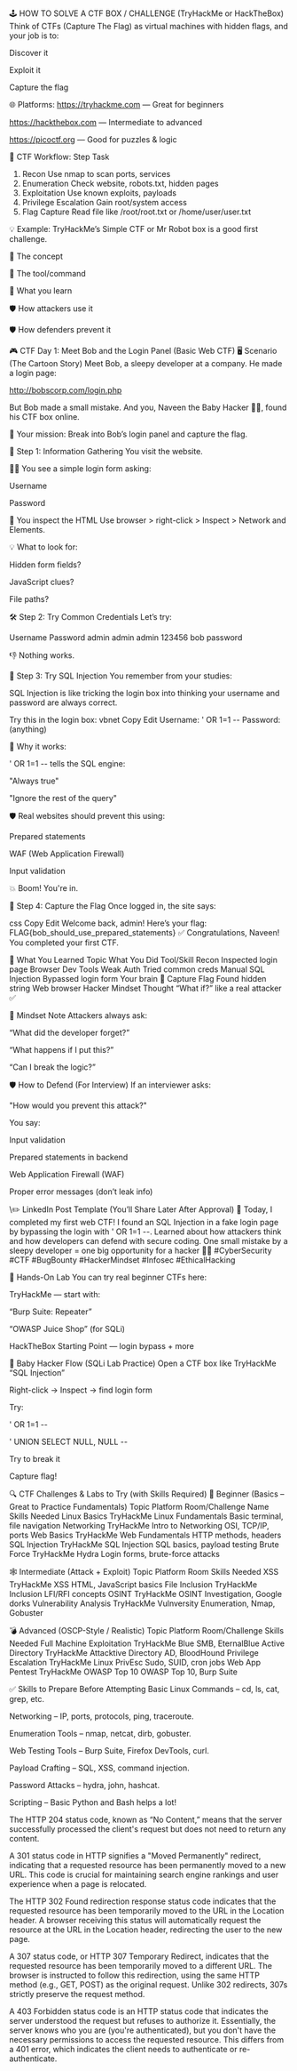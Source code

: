 🕹️ HOW TO SOLVE A CTF BOX / CHALLENGE (TryHackMe or HackTheBox)
Think of CTFs (Capture The Flag) as virtual machines with hidden flags, and your job is to:

Discover it

Exploit it

Capture the flag

🌐 Platforms:
https://tryhackme.com — Great for beginners

https://hackthebox.com — Intermediate to advanced

https://picoctf.org — Good for puzzles & logic

🧪 CTF Workflow:
Step Task

1. Recon Use nmap to scan ports, services
2. Enumeration Check website, robots.txt, hidden pages
3. Exploitation Use known exploits, payloads
4. Privilege Escalation Gain root/system access
5. Flag Capture Read file like /root/root.txt or /home/user/user.txt

💡 Example: TryHackMe’s Simple CTF or Mr Robot box is a good first challenge.

🎯 The concept

🔧 The tool/command

🧠 What you learn

🛡️ How attackers use it

🛡️ How defenders prevent it

🎮 CTF Day 1: Meet Bob and the Login Panel (Basic Web CTF)
🖥️ Scenario (The Cartoon Story)
Meet Bob, a sleepy developer at a company. He made a login page:

http://bobscorp.com/login.php

But Bob made a small mistake. And you, Naveen the Baby Hacker 🧑‍💻, found his CTF box online.

🎯 Your mission: Break into Bob’s login panel and capture the flag.

🔎 Step 1: Information Gathering
You visit the website.

🧑‍💻 You see a simple login form asking:

Username

Password

👀 You inspect the HTML
Use browser > right-click > Inspect > Network and Elements.

💡 What to look for:

Hidden form fields?

JavaScript clues?

File paths?

🛠️ Step 2: Try Common Credentials
Let’s try:

Username Password
admin admin
admin 123456
bob password

👎 Nothing works.

🔧 Step 3: Try SQL Injection
You remember from your studies:

SQL Injection is like tricking the login box into thinking your username and password are always correct.

Try this in the login box:
vbnet
Copy
Edit
Username: ' OR 1=1 --
Password: (anything)

🧠 Why it works:

' OR 1=1 -- tells the SQL engine:

"Always true"

"Ignore the rest of the query"

🛡️ Real websites should prevent this using:

Prepared statements

WAF (Web Application Firewall)

Input validation

💥 Boom! You're in.

🏴 Step 4: Capture the Flag
Once logged in, the site says:

css
Copy
Edit
Welcome back, admin! Here’s your flag:
FLAG{bob_should_use_prepared_statements}
✅ Congratulations, Naveen! You completed your first CTF.

📘 What You Learned
Topic What You Did Tool/Skill
Recon Inspected login page Browser Dev Tools
Weak Auth Tried common creds Manual
SQL Injection Bypassed login form Your brain 🧠
Capture Flag Found hidden string Web browser
Hacker Mindset Thought “What if?” like a real attacker ✅

🧠 Mindset Note
Attackers always ask:

“What did the developer forget?”

“What happens if I put this?”

“Can I break the logic?”

🛡️ How to Defend (For Interview)
If an interviewer asks:

"How would you prevent this attack?"

You say:

Input validation

Prepared statements in backend

Web Application Firewall (WAF)

Proper error messages (don’t leak info)

\✏️ LinkedIn Post Template (You’ll Share Later After Approval)
🎯 Today, I completed my first web CTF!
I found an SQL Injection in a fake login page by bypassing the login with ' OR 1=1 --.
Learned about how attackers think and how developers can defend with secure coding.
One small mistake by a sleepy developer = one big opportunity for a hacker 🧑‍💻
#CyberSecurity #CTF #BugBounty #HackerMindset #Infosec #EthicalHacking

🚀 Hands-On Lab
You can try real beginner CTFs here:

TryHackMe — start with:

“Burp Suite: Repeater”

“OWASP Juice Shop” (for SQLi)

HackTheBox Starting Point — login bypass + more

🧠 Baby Hacker Flow (SQLi Lab Practice)
Open a CTF box like TryHackMe “SQL Injection”

Right-click → Inspect → find login form

Try:

' OR 1=1 --

' UNION SELECT NULL, NULL --

Try to break it

Capture flag!

🔍 CTF Challenges & Labs to Try (with Skills Required)
🧠 Beginner (Basics – Great to Practice Fundamentals)
Topic Platform Room/Challenge Name Skills Needed
Linux Basics TryHackMe Linux Fundamentals Basic terminal, file navigation
Networking TryHackMe Intro to Networking OSI, TCP/IP, ports
Web Basics TryHackMe Web Fundamentals HTTP methods, headers
SQL Injection TryHackMe SQL Injection SQL basics, payload testing
Brute Force TryHackMe Hydra Login forms, brute-force attacks

🕸️ Intermediate (Attack + Exploit)
Topic Platform Room Skills Needed
XSS TryHackMe XSS HTML, JavaScript basics
File Inclusion TryHackMe Inclusion LFI/RFI concepts
OSINT TryHackMe OSINT Investigation, Google dorks
Vulnerability Analysis TryHackMe Vulnversity Enumeration, Nmap, Gobuster

💣 Advanced (OSCP-Style / Realistic)
Topic Platform Room/Challenge Skills Needed
Full Machine Exploitation TryHackMe Blue SMB, EternalBlue
Active Directory TryHackMe Attacktive Directory AD, BloodHound
Privilege Escalation TryHackMe Linux PrivEsc Sudo, SUID, cron jobs
Web App Pentest TryHackMe OWASP Top 10 OWASP Top 10, Burp Suite

✅ Skills to Prepare Before Attempting
Basic Linux Commands – cd, ls, cat, grep, etc.

Networking – IP, ports, protocols, ping, traceroute.

Enumeration Tools – nmap, netcat, dirb, gobuster.

Web Testing Tools – Burp Suite, Firefox DevTools, curl.

Payload Crafting – SQL, XSS, command injection.

Password Attacks – hydra, john, hashcat.

Scripting – Basic Python and Bash helps a lot!

The HTTP 204 status code, known as “No Content,” means that the server successfully processed the client's request but does not need to return any content.

A 301 status code in HTTP signifies a "Moved Permanently" redirect, indicating that a requested resource has been permanently moved to a new URL. This code is crucial for maintaining search engine rankings and user experience when a page is relocated.

The HTTP 302 Found redirection response status code indicates that the requested resource has been temporarily moved to the URL in the Location header. A browser receiving this status will automatically request the resource at the URL in the Location header, redirecting the user to the new page.

A 307 status code, or HTTP 307 Temporary Redirect, indicates that the requested resource has been temporarily moved to a different URL. The browser is instructed to follow this redirection, using the same HTTP method (e.g., GET, POST) as the original request. Unlike 302 redirects, 307s strictly preserve the request method.

A 403 Forbidden status code is an HTTP status code that indicates the server understood the request but refuses to authorize it. Essentially, the server knows who you are (you're authenticated), but you don't have the necessary permissions to access the requested resource. This differs from a 401 error, which indicates the client needs to authenticate or re-authenticate.

